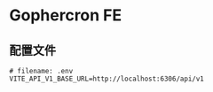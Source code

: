 # Gophercron FE

## 配置文件

```
# filename: .env
VITE_API_V1_BASE_URL=http://localhost:6306/api/v1
```

